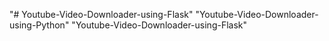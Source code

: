 "# Youtube-Video-Downloader-using-Flask" 
"Youtube-Video-Downloader-using-Python" 
"Youtube-Video-Downloader-using-Flask" 
